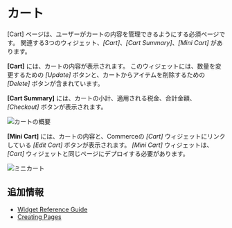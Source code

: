 # カート

[Cart] ページは、ユーザーがカートの内容を管理できるようにする必須ページです。 関連する3つのウィジェット、*[Cart]*、*[Cart Summary]*、*[Mini Cart]* があります。

**[Cart]** には、カートの内容が表示されます。 このウィジェットには、数量を変更するための *[Update]* ボタンと、カートからアイテムを削除するための *[Delete]* ボタンが含まれています。

**[Cart Summary]** には、カートの小計、適用される税金、合計金額、 *[Checkout]* ボタンが表示されます。

![カートの概要](./cart/images/01.png)

**[Mini Cart]** には、カートの内容と、Commerceの *[Cart]* ウィジェットにリンクしている *[Edit Cart]* ボタンが表示されます。 *[Mini Cart]* ウィジェットは、 *[Cart]* ウィジェットと同じページにデプロイする必要があります。

![ミニカート](./cart/images/02.png)

## 追加情報

  - [Widget Reference Guide](../widget-reference.md)
  - [Creating Pages](https://help.liferay.com/hc/en-us/articles/360018171291-Creating-Pages)
